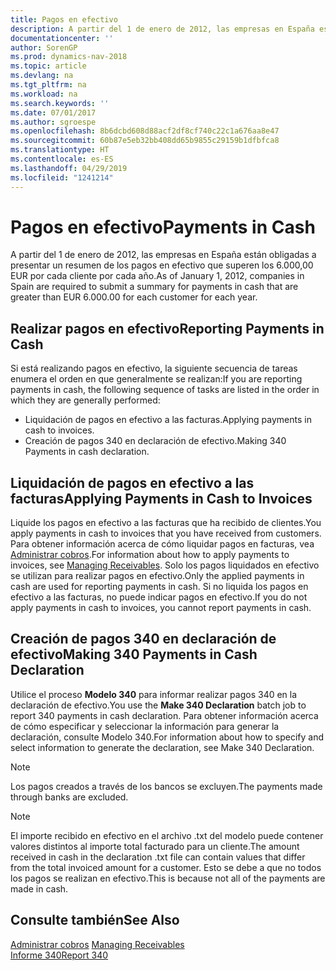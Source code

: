 ```yaml
---
title: Pagos en efectivo
description: A partir del 1 de enero de 2012, las empresas en España están obligadas a presentar un resumen de los pagos en efectivo que superen los 6.000,00 EUR por cada cliente por cada año.
documentationcenter: ''
author: SorenGP
ms.prod: dynamics-nav-2018
ms.topic: article
ms.devlang: na
ms.tgt_pltfrm: na
ms.workload: na
ms.search.keywords: ''
ms.date: 07/01/2017
ms.author: sgroespe
ms.openlocfilehash: 8b6dcbd608d88acf2df8cf740c22c1a676aa8e47
ms.sourcegitcommit: 60b87e5eb32bb408dd65b9855c29159b1dfbfca8
ms.translationtype: HT
ms.contentlocale: es-ES
ms.lasthandoff: 04/29/2019
ms.locfileid: "1241214"
---
```

# <a name="payments-in-cash"></a><span data-ttu-id="7d241-103">Pagos en efectivo</span><span class="sxs-lookup"><span data-stu-id="7d241-103">Payments in Cash</span></span>
<span data-ttu-id="7d241-104">A partir del 1 de enero de 2012, las empresas en España están obligadas a presentar un resumen de los pagos en efectivo que superen los 6.000,00 EUR por cada cliente por cada año.</span><span class="sxs-lookup"><span data-stu-id="7d241-104">As of January 1, 2012, companies in Spain are required to submit a summary for payments in cash that are greater than EUR 6.000.00 for each customer for each year.</span></span>  

## <a name="reporting-payments-in-cash"></a><span data-ttu-id="7d241-105">Realizar pagos en efectivo</span><span class="sxs-lookup"><span data-stu-id="7d241-105">Reporting Payments in Cash</span></span>  
<span data-ttu-id="7d241-106">Si está realizando pagos en efectivo, la siguiente secuencia de tareas enumera el orden en que generalmente se realizan:</span><span class="sxs-lookup"><span data-stu-id="7d241-106">If you are reporting payments in cash, the following sequence of tasks are listed in the order in which they are generally performed:</span></span>  

- <span data-ttu-id="7d241-107">Liquidación de pagos en efectivo a las facturas.</span><span class="sxs-lookup"><span data-stu-id="7d241-107">Applying payments in cash to invoices.</span></span>  
- <span data-ttu-id="7d241-108">Creación de pagos 340 en declaración de efectivo.</span><span class="sxs-lookup"><span data-stu-id="7d241-108">Making 340 Payments in cash declaration.</span></span>  

## <a name="applying-payments-in-cash-to-invoices"></a><span data-ttu-id="7d241-109">Liquidación de pagos en efectivo a las facturas</span><span class="sxs-lookup"><span data-stu-id="7d241-109">Applying Payments in Cash to Invoices</span></span>  
<span data-ttu-id="7d241-110">Liquide los pagos en efectivo a las facturas que ha recibido de clientes.</span><span class="sxs-lookup"><span data-stu-id="7d241-110">You apply payments in cash to invoices that you have received from customers.</span></span> <span data-ttu-id="7d241-111">Para obtener información acerca de cómo liquidar pagos en facturas, vea [Administrar cobros](../../receivables-manage-receivables.md).</span><span class="sxs-lookup"><span data-stu-id="7d241-111">For information about how to apply payments to invoices, see [Managing Receivables](../../receivables-manage-receivables.md).</span></span> <span data-ttu-id="7d241-112">Solo los pagos liquidados en efectivo se utilizan para realizar pagos en efectivo.</span><span class="sxs-lookup"><span data-stu-id="7d241-112">Only the applied payments in cash are used for reporting payments in cash.</span></span> <span data-ttu-id="7d241-113">Si no liquida los pagos en efectivo a las facturas, no puede indicar pagos en efectivo.</span><span class="sxs-lookup"><span data-stu-id="7d241-113">If you do not apply payments in cash to invoices, you cannot report payments in cash.</span></span>  

## <a name="making-340-payments-in-cash-declaration"></a><span data-ttu-id="7d241-114">Creación de pagos 340 en declaración de efectivo</span><span class="sxs-lookup"><span data-stu-id="7d241-114">Making 340 Payments in Cash Declaration</span></span>  
<span data-ttu-id="7d241-115">Utilice el proceso **Modelo 340** para informar realizar pagos 340 en la declaración de efectivo.</span><span class="sxs-lookup"><span data-stu-id="7d241-115">You use the **Make 340 Declaration** batch job to report 340 payments in cash declaration.</span></span> <span data-ttu-id="7d241-116">Para obtener información acerca de cómo especificar y seleccionar la información para generar la declaración, consulte Modelo 340.</span><span class="sxs-lookup"><span data-stu-id="7d241-116">For information about how to specify and select information to generate the declaration, see Make 340 Declaration.</span></span>  

> [!NOTE]  
>  <span data-ttu-id="7d241-117">Los pagos creados a través de los bancos se excluyen.</span><span class="sxs-lookup"><span data-stu-id="7d241-117">The payments made through banks are excluded.</span></span>  

> [!NOTE]  
>  <span data-ttu-id="7d241-118">El importe recibido en efectivo en el archivo .txt del modelo puede contener valores distintos al importe total facturado para un cliente.</span><span class="sxs-lookup"><span data-stu-id="7d241-118">The amount received in cash in the declaration .txt file can contain values that differ from the total invoiced amount for a customer.</span></span> <span data-ttu-id="7d241-119">Esto se debe a que no todos los pagos se realizan en efectivo.</span><span class="sxs-lookup"><span data-stu-id="7d241-119">This is because not all of the payments are made in cash.</span></span>  

## <a name="see-also"></a><span data-ttu-id="7d241-120">Consulte también</span><span class="sxs-lookup"><span data-stu-id="7d241-120">See Also</span></span>  
<span data-ttu-id="7d241-121">[Administrar cobros](../../receivables-manage-receivables.md)   </span><span class="sxs-lookup"><span data-stu-id="7d241-121">[Managing Receivables](../../receivables-manage-receivables.md)   </span></span>  
 [<span data-ttu-id="7d241-122">Informe 340</span><span class="sxs-lookup"><span data-stu-id="7d241-122">Report 340</span></span>](report-340.md)
